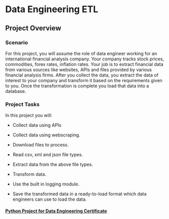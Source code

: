 # Data Engineering ETL

## Project Overview
### Scenario
For this project, you will assume the role of data engineer working for an international financial analysis company. Your company tracks stock prices, commodities, forex rates, inflation rates.  Your job is to extract financial data from various sources like websites, APIs and files provided by various financial analysis firms. After you collect the data, you extract the data of interest to your company and transform it based on the requirements given to you. Once the transformation is complete you load that data into a database.

### Project Tasks
In this project you will:

- Collect data using APIs

- Collect data using webscraping.

- Download files to process.    

- Read csv, xml and json file types.

- Extract data from the above file types.

- Transform data.

- Use the built in logging module.
 
- Save the transformed data in a ready-to-load format which data engineers can use to load the data.



#### [Python Project for Data Engineering Certificate](https://www.coursera.org/account/accomplishments/certificate/SZ33Z4QZCF35)
